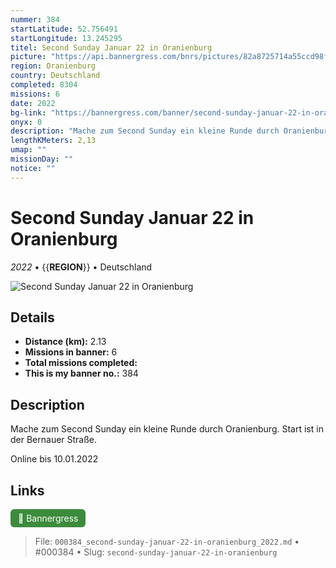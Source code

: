 ```yaml
---
nummer: 384
startLatitude: 52.756491
startLongitude: 13.245295
titel: Second Sunday Januar 22 in Oranienburg
picture: "https://api.bannergress.com/bnrs/pictures/82a8725714a55ccd98fba08e8fb07b50"
region: Oranienburg
country: Deutschland
completed: 8304
missions: 6
date: 2022
bg-link: "https://bannergress.com/banner/second-sunday-januar-22-in-oranienburg-8d24"
onyx: 0
description: "Mache zum Second Sunday ein kleine Runde durch Oranienburg. Start ist in der Bernauer Straße.\n\nOnline bis 10.01.2022"
lengthKMeters: 2,13
umap: ""
missionDay: ""
notice: ""
---
```

# Second Sunday Januar 22 in Oranienburg

*2022* • {{__REGION__}} • Deutschland

![Second Sunday Januar 22 in Oranienburg](https://api.bannergress.com/bnrs/pictures/82a8725714a55ccd98fba08e8fb07b50)



## Details
- **Distance (km):** 2.13
- **Missions in banner:** 6
- **Total missions completed:** 
- **This is my banner no.:** 384



## Description
Mache zum Second Sunday ein kleine Runde durch Oranienburg. Start ist in der Bernauer Straße.

Online bis 10.01.2022



## Links
<a href="https://bannergress.com/banner/second-sunday-januar-22-in-oranienburg-8d24" target="_blank" style="display:inline-block;margin-right:8px;padding:6px 12px;background:#3c8b3c;color:#fff;text-decoration:none;border-radius:6px;">🔗 Bannergress</a>



> File: `000384_second-sunday-januar-22-in-oranienburg_2022.md` • #000384 • Slug: `second-sunday-januar-22-in-oranienburg`
